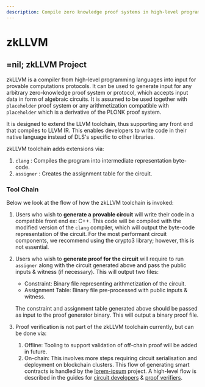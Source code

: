 ```yaml
---
description: Compile zero knowledge proof systems in high-level programming languages
---
```


# zkLLVM

## =nil; zkLLVM Project

zkLLVM is a compiler from high-level programming languages into input for provable computations protocols. It can be used to generate input for any arbitrary zero-knowledge proof system or protocol, which accepts input data in form of algebraic circuits. It is assumed to be used together with `placeholder` proof system or any arithmetization compatible with `placeholder` which is a derivative of the PLONK proof system.

It is designed to extend the LLVM toolchain, thus supporting any front end that compiles to LLVM IR. This enables developers to write code in their native language instead of DLS's specific to other libraries.

zkLLVM toolchain adds extensions via:&#x20;

1. `clang` : Compiles the program into intermediate representation byte-code.
2. `assigner` : Creates the assignment table for the circuit.

### Tool Chain

Below we look at the flow of how the zkLLVM toolchain is invoked:

1. Users who wish to **generate a provable circuit** will write their code in a compatible front end ex: C++. This code will be compiled with the modified version of the `clang` compiler, which will output the byte-code representation of the circuit.  For the most performant circuit components, we recommend using the crypto3 library; however, this is not essential.
2.  Users who wish to **generate proof for the circuit** will require to run  `assigner` along with the circuit generated above and pass the public inputs & witness (if necessary). This will output two files:

    * Constraint: Binary file representing arithmetization of the circuit.
    * Assignment Table: Binary file pre-processed with public inputs & witness.

    The constraint and assignment table generated above should be passed as input to the proof generator binary. This will output a binary proof file.
3. Proof verification is not part of the zkLLVM toolchain currently, but can be done via:&#x20;
   1. Offline: Tooling to support validation of off-chain proof will be added in future.
   2. On-chain: This involves more steps requiring circuit serialisation and deployment on blockchain clusters. This flow of generating smart contracts is handled by the [lorem-ipsum](https://github.com/NilFoundation/lorem-ipsum-cli) project. A high-level flow is described in the guides for [circuit developers](manual/getting-started/circuit-generation.md) & [proof verifiers](manual/getting-started/proof-verifier.md).

